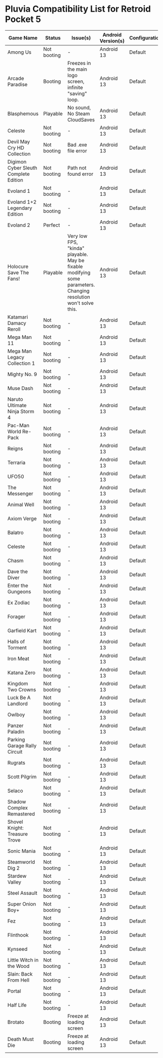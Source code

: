 # Pluvia Compatibility List for Retroid Pocket 5

| Game Name | Status | Issue(s) | Android Version(s) | Configuration | Submitted By |
|-----------|--------|----------|-----------------|---------------|------------|
| Among Us | Not booting | - | Android 13 | Default | Omega-Max |
| Arcade Paradise | Booting | Freezes in the main logo screen, infinite "saving" loop. | Android 13 | Default | Omega-Max |
| Blasphemous | Playable | No sound, No Steam CloudSaves | Android 13 | Default | Omega-Max |
| Celeste | Not booting | - | Android 13 | Default | Omega-Max |
| Devil May Cry HD Collection | Not booting | Bad .exe file error | Android 13 | Default | Omega-Max |
| Digimon Cyber Sleuth Complete Edition | Not booting | Path not found error | Android 13 | Default | Omega-Max |
| Evoland 1 | Not booting | - | Android 13 | Default | Omega-Max |
| Evoland 1+2 Legendary Edition | Not booting | - | Android 13 | Default | Omega-Max |
| Evoland 2 | Perfect | - | Android 13 | Default | Omega-Max |
| Holocure Save The Fans! | Playable | Very low FPS, "kinda" playable. May be fixable modifying some parameters. Changing resolution won't solve this. | Android 13 | Default | Omega-Max |
| Katamari Damacy Reroll | Not booting | - | Android 13 | Default | Omega-Max |
| Mega Man 11 | Not booting | - | Android 13 | Default | Omega-Max |
| Mega Man Legacy Collection 1 | Not booting | - | Android 13 | Default | Omega-Max |
| Mighty No. 9 | Not booting | - | Android 13 | Default | Omega-Max |
| Muse Dash | Not booting | - | Android 13 | Default | Omega-Max |
| Naruto Ultimate Ninja Storm 4 | Not booting | - | Android 13 | Default | Omega-Max |
| Pac-Man World Re-Pack | Not booting | - | Android 13 | Default | Omega-Max |
| Reigns | Not booting | - | Android 13 | Default | Omega-Max |
| Terraria | Not booting | - | Android 13 | Default | Belligerently |
| UFO50 | Not booting | - | Android 13 | Default | Belligerently |
| The Messenger | Not booting | - | Android 13 | Default | Belligerently |
| Animal Well | Not booting | - | Android 13 | Default | Belligerently |
| Axiom Verge | Not booting | - | Android 13 | Default | Belligerently |
| Balatro | Not booting | - | Android 13 | Default | Belligerently |
| Celeste | Not booting | - | Android 13 | Default | Belligerently |
| Chasm | Not booting | - | Android 13 | Default | Belligerently |
| Dave the Diver | Not booting | - | Android 13 | Default | Belligerently |
| Enter the Gungeons | Not booting | - | Android 13 | Default | Belligerently |
| Ex Zodiac | Not booting | - | Android 13 | Default | Belligerently |
| Forager | Not booting | - | Android 13 | Default | Belligerently |
| Garfield Kart | Not booting | - | Android 13 | Default | Belligerently |
| Halls of Torment | Not booting | - | Android 13 | Default | Belligerently |
| Iron Meat | Not booting | - | Android 13 | Default | Belligerently |
| Katana Zero | Not booting | - | Android 13 | Default | Belligerently |
| Kingdom Two Crowns | Not booting | - | Android 13 | Default | Belligerently |
| Luck Be A Landlord | Not booting | - | Android 13 | Default | Belligerently |
| Owlboy | Not booting | - | Android 13 | Default | Belligerently |
| Panzer Paladin | Not booting | - | Android 13 | Default | Belligerently |
| Parking Garage Rally Circuit | Not booting | - | Android 13 | Default | Belligerently |
| Rugrats | Not booting | - | Android 13 | Default | Belligerently |
| Scott Pilgrim | Not booting | - | Android 13 | Default | Belligerently |
| Selaco | Not booting | - | Android 13 | Default | Belligerently |
| Shadow Complex Remastered | Not booting | - | Android 13 | Default | Belligerently |
| Shovel Knight: Treasure Trove | Not booting | - | Android 13 | Default | Belligerently |
| Sonic Mania | Not booting | - | Android 13 | Default | Belligerently |
| Steamworld Dig 2 | Not booting | - | Android 13 | Default | Belligerently |
| Stardew Valley | Not booting | - | Android 13 | Default | Belligerently |
| Steel Assault | Not booting | - | Android 13 | Default | Belligerently |
| Super Onion Boy+ | Not booting | - | Android 13 | Default | Belligerently |
| Fez | Not booting | - | Android 13 | Default | Belligerently |
| Flinthook | Not booting | - | Android 13 | Default | Belligerently |
| Kynseed | Not booting | - | Android 13 | Default | Belligerently |
| Little Witch in the Wood | Not booting | - | Android 13 | Default | Belligerently |
| Slain: Back From Hell | Not booting | - | Android 13 | Default | Belligerently |
| Portal | Not booting | - | Android 13 | Default | Belligerently |
| Half Life | Not booting | - | Android 13 | Default | Belligerently |
| Brotato | Booting | Freeze at loading screen | Android 13 | Default | WarlockSyno |
| Death Must Die | Booting | Freeze at loading screen | Android 13 | Default | WarlockSyno |


